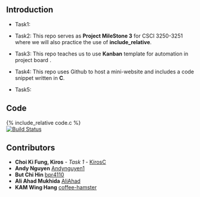 ## Introduction
* Task1: 

* Task2: This repo serves as **Project MileStone 3** for CSCI 3250-3251 where we will also practice the use of       **include_relative**.

* Task3: This repo teaches us to use **Kanban** template for automation in project board .

* Task4: This repo uses Github to host a mini-website and includes a code snippet written in **C**.

* Task5:

## Code
{% include_relative code.c %}  
[![Build Status](https://travis-ci.org/csci3250-2019/project-team-b.svg?branch=master)](https://travis-ci.org/csci3250-2019/project-team-b)
## Contributors

* **Choi Ki Fung, Kiros** - *Task 1* - [KirosC](https://github.com/KirosC)
* **Andy Nguyen** [Andynguyen1](https://github.com/csci3250-2019/project-team-b/blob/master/_stu/1155128997.md)
* **But Chi Hin** [bpr4110](https://github.com/csci3250-2019/project-team-b/blob/master/_stu/1155110269.md)
* **Ali Ahad Mukhida** [AliAhad](https://github.com/csci3250-2019/project-team-b/blob/master/_stu/1155096576.md)
* **KAM Wing Hang** [coffee-hamster](https://github.com/coffee-hamster)
